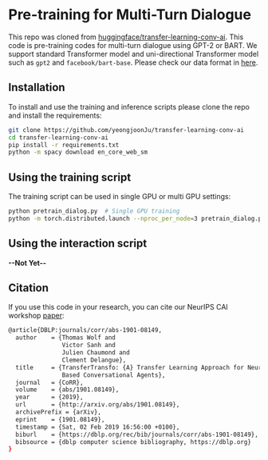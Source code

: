 # Pre-training for Multi-Turn Dialogue

This repo was cloned from [huggingface/transfer-learning-conv-ai](https://github.com/huggingface/transfer-learning-conv-ai). This code is pre-training codes for multi-turn dialogue using GPT-2 or BART. We support standard Transformer model and uni-directional Transformer model such as `gpt2` and `facebook/bart-base`. Please check our data format in [here](https://wdprogrammer.tistory.com/90).

## Installation

To install and use the training and inference scripts please clone the repo and install the requirements:

```bash
git clone https://github.com/yeongjoonJu/transfer-learning-conv-ai
cd transfer-learning-conv-ai
pip install -r requirements.txt
python -m spacy download en_core_web_sm
```

## Using the training script

The training script can be used in single GPU or multi GPU settings:

```bash
python pretrain_dialog.py  # Single GPU training
python -m torch.distributed.launch --nproc_per_node=3 pretrain_dialog.py [--eval_before_start]  # Training on 3 GPUs
```

## Using the interaction script

**--Not Yet--**

## Citation

If you use this code in your research, you can cite our NeurIPS CAI workshop [paper](http://arxiv.org/abs/1901.08149):

```bash
@article{DBLP:journals/corr/abs-1901-08149,
  author    = {Thomas Wolf and
               Victor Sanh and
               Julien Chaumond and
               Clement Delangue},
  title     = {TransferTransfo: {A} Transfer Learning Approach for Neural Network
               Based Conversational Agents},
  journal   = {CoRR},
  volume    = {abs/1901.08149},
  year      = {2019},
  url       = {http://arxiv.org/abs/1901.08149},
  archivePrefix = {arXiv},
  eprint    = {1901.08149},
  timestamp = {Sat, 02 Feb 2019 16:56:00 +0100},
  biburl    = {https://dblp.org/rec/bib/journals/corr/abs-1901-08149},
  bibsource = {dblp computer science bibliography, https://dblp.org}
}
```